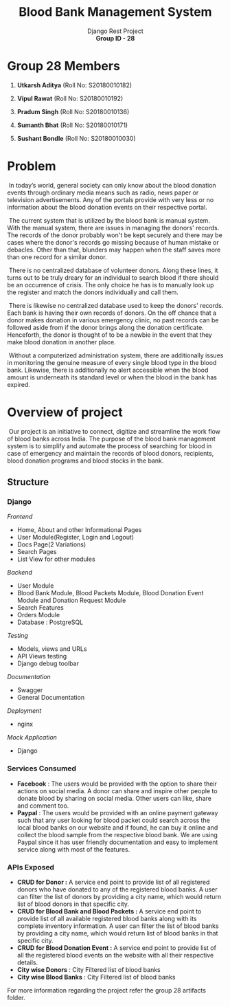 <h1><center>Blood Bank Management System</center></h1>

<center>Django Rest Project</center>

<center><b>Group ID - 28</b></center>



# Group 28 Members
 1. **Utkarsh Aditya** (Roll No: S20180010182) 

 2. **Vipul Rawat** (Roll No: S20180010192) 

 3. **Pradum Singh** (Roll No: S20180010136)

 4. **Sumanth Bhat** (Roll No: S20180010171)

 5. **Sushant Bondle** (Roll No: S20180010030)

    

 # Problem 

​		In today’s world, general society can only know about the blood donation events through ordinary media means such as radio, news paper or television advertisements. Any of the portals provide with very less or no information about the blood donation events on their respective portal.	

​		The current system that is utilized by the blood bank is manual system. With the manual system, there are issues in managing the donors' records. The records of the donor probably won't be kept securely and there may be cases where the donor's records go missing because of human mistake or debacles. Other than that, blunders may happen when the staff saves more than one record for a similar donor.

​		There is no centralized database of volunteer donors. Along these lines, it turns out to be truly dreary for an individual to search blood if there should be an occurrence of crisis. The only choice he has is to manually look up the register and match the donors individually and call them. 

​		There is likewise no centralized database used to keep the donors' records. Each bank is having their own records of donors. On the off  chance that a donor makes donation in various emergency clinic, no past records can be followed aside from if the donor brings along the donation certificate. Henceforth, the donor is thought of to be a newbie in the event that they make blood donation in another place. 

​		Without a computerized administration system, there are additionally issues in monitoring the genuine measure of every single blood type in the blood bank. Likewise, there is additionally no alert accessible when the blood amount is underneath its standard level or when the blood in the bank has expired.

 # Overview of project

​		Our project is an initiative to connect, digitize and streamline the work flow of blood banks across India. The purpose of the blood bank management system is to simplify and automate the process of searching for blood in case of emergency and maintain the records of blood donors, recipients, blood donation programs and blood stocks in the bank.

## Structure

### Django
*Frontend*

- Home, About and other Informational Pages
- User Module(Register, Login and Logout)
- Docs Page(2 Variations)
- Search Pages 
- List View for other modules

*Backend* 

- User Module
- Blood Bank Module, Blood Packets Module, Blood Donation Event Module and Donation Request Module
- Search Features
- Orders Module
- Database : PostgreSQL

*Testing* 

- Models, views and URLs 
- API Views testing
- Django debug toolbar

*Documentation* 

-  Swagger 
- General Documentation

*Deployment*

- nginx

*Mock Application*

- Django 

### Services Consumed    

- **Facebook** : The users would be provided with the option to share their actions on social media. A donor can share and inspire other people to donate blood by sharing on social media. Other users can like, share and comment too.
- **Paypal** : The users would be provided with an online payment gateway such that any user looking for blood packet could search across the local blood banks on our website and if found, he can buy it online and collect the blood sample from the              respective blood bank. We are using Paypal since it has user friendly documentation and easy to implement service           along with most of the features.

### APIs Exposed 
- **CRUD for Donor :** A service end point to provide list of all registered donors who have donated to any of the registered blood banks. A user can filter the list of donors by providing a city name, which would return list of blood donors in that specific city.     
- **CRUD for Blood Bank and Blood Packets :** A service end point to provide list of all available registered blood banks along with its complete inventory information. A user can filter the list of blood banks by providing a city name, which would return list of blood banks in that specific city. 
- **CRUD for Blood Donation Event :**  A service end point to provide list of all the registered blood events on the website with all their respective details.
- **City wise Donors** : City Filtered list of blood banks
- **City wise Blood Banks** : City Filtered list of blood banks



For more information regarding the project refer the group 28 artifacts folder.



